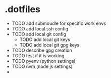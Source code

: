 # .dotfiles

- TODO add submoudle for specific work envs
- TODO add local ssh config
- TODO add local git config
  - TODO add local git keys
  - TODO add local git gpg keys
- TODO describe gpg creation
- TODO test if it is working
- TODO pyenv (python settings)
- TODO nvm (node js settings)
-
